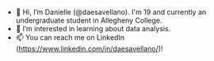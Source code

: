 - 👋 Hi, I’m Danielle (@daesavellano). I'm 19 and currently an undergraduate student in Allegheny College.
- 🌱 I’m interested in learning about data analysis.
- 📫 You can reach me on LinkedIn (https://www.linkedin.com/in/daesavellano/)!

<!---
Howdy!
--->
